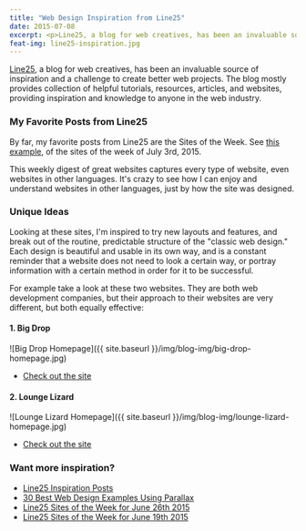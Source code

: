 ```yaml
---
title: "Web Design Inspiration from Line25"
date: 2015-07-08
excerpt: <p>Line25, a blog for web creatives, has been an invaluable source of inspiration and a challenge to create better web projects.</p>
feat-img: line25-inspiration.jpg
---
```


[Line25](http://line25.com/), a blog for web creatives, has been an invaluable source of inspiration and a challenge to create better web projects. The blog mostly provides collection of helpful tutorials, resources, articles, and websites, providing inspiration and knowledge to anyone in the web industry.

### My Favorite Posts from Line25

By far, my favorite posts from Line25 are the Sites of the Week. See [this example](http://line25.com/inspiration/line25-sites-of-the-week-for-july-3rd-2015), of the sites of the week of July 3rd, 2015.

This weekly digest of great websites captures every type of website, even websites in other languages. It's crazy to see how I can enjoy and understand websites in other languages, just by how the site was designed.

### Unique Ideas

Looking at these sites, I'm inspired to try new layouts and features, and break out of the routine, predictable structure of the "classic web design." Each design is beautiful and usable in its own way, and is a constant reminder that a website does not need to look a certain way, or portray information with a certain method in order for it to be successful.

For example take a look at these two websites. They are both web development companies, but their approach to their websites are very different, but both equally effective:

#### 1. Big Drop

![Big Drop Homepage]({{ site.baseurl }}/img/blog-img/big-drop-homepage.jpg)

* [Check out the site](http://bigdropinc.com/)

#### 2. Lounge Lizard

![Lounge Lizard Homepage]({{ site.baseurl }}/img/blog-img/lounge-lizard-homepage.jpg)

* [Check out the site](http://www.loungelizard.com/)


### Want more inspiration?

* [Line25 Inspiration Posts](http://line25.com/category/inspiration)
* [30 Best Web Design Examples Using Parallax](http://line25.com/inspiration/best-web-design-examples-using-parallax)
* [Line25 Sites of the Week for June 26th 2015](http://line25.com/inspiration/line25-sites-of-the-week-for-june-26th-2015)
* [Line25 Sites of the Week for June 19th 2015](http://line25.com/inspiration/line25-sites-of-the-week-for-june-15th-2015)